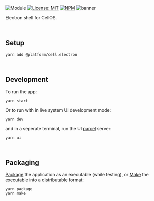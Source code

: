 ![Module](https://img.shields.io/badge/%40platform-cell.electron-%23EA4E7E.svg)
[![License: MIT](https://img.shields.io/badge/license-MIT-blue.svg)](https://opensource.org/licenses/MIT)
[![NPM](https://img.shields.io/npm/v/@platform/cell.electron.svg?colorB=blue&style=flat)](https://www.npmjs.com/package/@platform/cell.electron)
![banner](https://user-images.githubusercontent.com/185555/74685429-69334980-5233-11ea-9dfb-c51cbb577d69.png)

Electron shell for CellOS.

<p>&nbsp;<p>

## Setup

    yarn add @platform/cell.electron

<p>&nbsp;<p>

## Development

To run the app:

    yarn start

Or to run with in live system UI development mode:

    yarn dev

and in a seperate terminal, run the UI [parcel](https://parceljs.org) server:

    yarn ui

<p>&nbsp;<p>

## Packaging

[Package](https://www.electronforge.io/cli#package) the application as an executable (while testing), or [Make](https://www.electronforge.io/cli#make) the executable into a distributable format:

    yarn package
    yarn make

<p>&nbsp;<p>
<p>&nbsp;<p>
